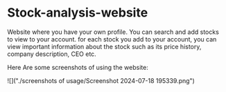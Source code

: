 # Stock-analysis-website
Website where you have your own profile. You can search and add stocks to view to your account. for each stock you add to your account, you can view important information about the stock such as its price history, company description, CEO etc.

Here Are some screenshots of using the website:

![]("./screenshots of usage/Screenshot 2024-07-18 195339.png")
